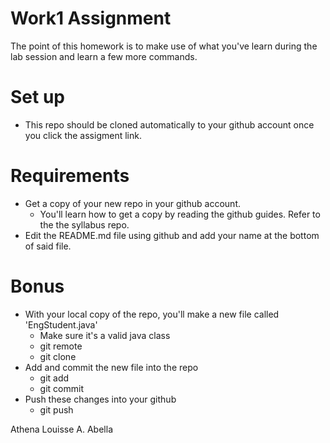 # Work1 Assignment

The point of this homework is to make use of what you've learn during the lab session and learn a few more commands. 

# Set up

* This repo should be cloned automatically to your github account once you click the assigment link.

# Requirements

* Get a copy of your new repo in your github account.
    * You'll learn how to get a copy by reading the github guides. Refer to the the syllabus repo.
* Edit the README.md file using github and add your name at the bottom of said file.

# Bonus
* With your local copy of the repo, you'll make a new file called 'EngStudent.java'
    * Make sure it's a valid java class
    * git remote
    * git clone
* Add and commit the new file into the repo
    * git add
    * git commit
* Push these changes into your github
    * git push

Athena Louisse A. Abella

